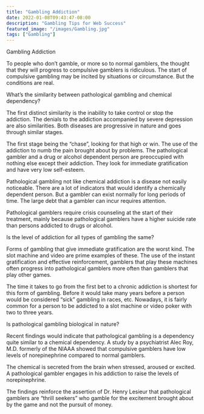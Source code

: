 ```yaml
---
title: "Gambling Addiction"
date: 2022-01-08T09:43:47-08:00
description: "Gambling Tips for Web Success"
featured_image: "/images/Gambling.jpg"
tags: ["Gambling"]
---
```


Gambling Addiction

To people who don’t gamble, or more so to normal gamblers, the thought that they will progress to compulsive gamblers is ridiculous. The start of compulsive gambling may be incited by situations or circumstance. But the conditions are real.

What’s the similarity between pathological gambling and chemical dependency?

The first distinct similarity is the inability to take control or stop the addiction. The denials to the addiction accompanied by severe depression are also similarities. Both diseases are progressive in nature and goes through similar stages. 

The first stage being the “chase”, looking for that high or win. The use of the addiction to numb the pain brought about by problems. The pathological gambler and a drug or alcohol dependent person are preoccupied with nothing else except their addiction. They look for immediate gratification and have very low self-esteem.

Pathological gambling not like chemical addiction is a disease not easily noticeable. There are a lot of indicators that would identify a chemically dependent person. But a gambler can exist normally for long periods of time. The large debt that a gambler can incur requires attention.

Pathological gamblers require crisis counseling at the start of their treatment, mainly because pathological gamblers have a higher suicide rate than persons addicted to drugs or alcohol. 

Is the level of addiction for all types of gambling the same?

Forms of gambling that give immediate gratification are the worst kind. The slot machine and video are prime examples of these. The use of the instant gratification and effective reinforcement, gamblers that play these machines often progress into pathological gamblers more often than gamblers that play other games. 

The time it takes to go from the first bet to a chronic addiction is shortest for this form of gambling. Before it would take many years before a person would be considered “sick” gambling in races, etc.  Nowadays, it is fairly common for a person to be addicted to a slot machine or video poker with two to three years.

Is pathological gambling biological in nature?

Recent findings would indicate that pathological gambling is a dependency quite similar to a chemical dependency. A study by a psychiatrist Alec Roy, M.D. formerly of the NIAAA showed that compulsive gamblers have low levels of norepinephrine compared to normal gamblers. 

The chemical is secreted from the brain when stressed, aroused or excited. A pathological gambler engages in his addiction to raise the levels of norepinephrine.

The findings reinforce the assertion of Dr. Henry Lesieur that pathological gamblers are “thrill seekers” who gamble for the excitement brought about by the game and not the pursuit of money.

